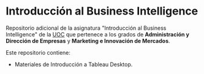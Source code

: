 # Introducción al Business Intelligence

Repositorio adicional de la asignatura "Introducción al Business Intelligence" de la [UOC](www.uoc.edu) que pertenece a los grados de **Administración y Dirección de Empresas** y **Marketing e Innovación de Mercados**.

Este repositorio contiene:

- Materiales de Introducción a Tableau Desktop.
